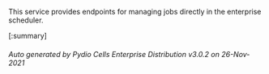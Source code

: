 






This service provides endpoints for managing jobs directly in the enterprise scheduler.

[:summary]

###### Auto generated by Pydio Cells Enterprise Distribution v3.0.2 on 26-Nov-2021
